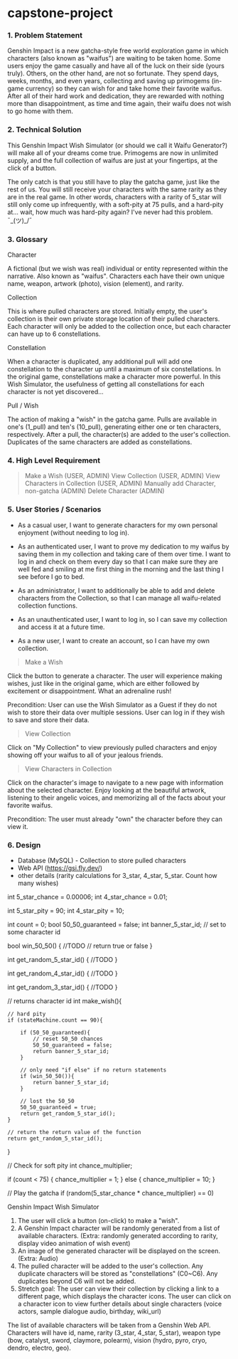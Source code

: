 # capstone-project

### 1. Problem Statement

Genshin Impact is a new gatcha-style free world exploration game in which characters (also known as "waifus") are waiting to be taken home. Some users enjoy the game casually and have all of the luck on their side (yours truly). Others, on the other hand, are not so fortunate. They spend days, weeks, months, and even years, collecting and saving up primogems (in-game currency) so they can wish for and take home their favorite waifus. After all of their hard work and dedication, they are rewarded with nothing more than disappointment, as time and time again, their waifu does not wish to go home with them.

### 2. Technical Solution

This Genshin Impact Wish Simulator (or should we call it Waifu Generator?) will make all of your dreams come true. Primogems are now in unlimited supply, and the full collection of waifus are just at your fingertips, at the click of a button.

The only catch is that you still have to play the gatcha game, just like the rest of us. You will still receive your characters with the same rarity as they are in the real game. In other words, characters with a rarity of 5_star will still only come up infrequently, with a soft-pity at 75 pulls, and a hard-pity at... wait, how much was hard-pity again? I've never had this problem. ¯\_(ツ)_/¯

### 3. Glossary

Character

A fictional (but we wish was real) individual or entity represented within the narrative. Also known as "waifus". Characters each have their own unique name, weapon, artwork (photo), vision (element), and rarity.

Collection

This is where pulled characters are stored. Initially empty, the user's collection is their own private storage location of their pulled characters. Each character will only be added to the collection once, but each character can have up to 6 constellations.

Constellation

When a character is duplicated, any additional pull will add one constellation to the character up until a maximum of six constellations. In the original game, constellations make a character more powerful. In this Wish Simulator, the usefulness of getting all constellations for each character is not yet discovered...

Pull / Wish

The action of making a "wish" in the gatcha game. Pulls are available in one's (1_pull) and ten's (10_pull), generating either one or ten characters, respectively. After a pull, the character(s) are added to the user's collection. Duplicates of the same characters are added as constellations.

### 4. High Level Requirement

> Make a Wish (USER, ADMIN)
> View Collection (USER, ADMIN)
> View Characters in Collection (USER, ADMIN)
> Manually add Character, non-gatcha (ADMIN)
> Delete Character (ADMIN)

### 5. User Stories / Scenarios

- As a casual user, I want to generate characters for my own personal enjoyment (without needing to log in).

- As an authenticated user, I want to prove my dedication to my waifus by saving them in my collection and taking care of them over time. I want to log in and check on them every day so that I can make sure they are well fed and smiling at me first thing in the morning and the last thing I see before I go to bed.

- As an administrator, I want to additionally be able to add and delete characters from the Collection, so that I can manage all waifu-related collection functions.

- As an unauthenticated user, I want to log in, so I can save my collection and access it at a future time.

- As a new user, I want to create an account, so I can have my own collection.

> Make a Wish

Click the button to generate a character. The user will experience making wishes, just like in the original game, which are either followed by excitement or disappointment. What an adrenaline rush!

Precondition: User can use the Wish Simulator as a Guest if they do not wish to store their data over multiple sessions. User can log in if they wish to save and store their data.

> View Collection

Click on "My Collection" to view previously pulled characters and enjoy showing off your waifus to all of your jealous friends.

> View Characters in Collection

Click on the character's image to navigate to a new page with information about the selected character. Enjoy looking at the beautiful artwork, listening to their angelic voices, and memorizing all of the facts about your favorite waifus.

Precondition: The user must already "own" the character before they can view it.

### 6. Design

- Database (MySQL) - Collection to store pulled characters
- Web API (https://gsi.fly.dev/)
- other details (rarity calculations for 3_star, 4_star, 5_star. Count how many wishes)

int 5_star_chance = 0.00006;
int 4_star_chance = 0.01;

int 5_star_pity = 90;
int 4_star_pity = 10;

int count = 0; 
bool 50_50_guaranteed = false;
int banner_5_star_id; // set to some character id

bool win_50_50() {
    //TODO
    // return true or false
}

int get_random_5_star_id() {
    //TODO
}

int get_random_4_star_id() {
    //TODO
}

int get_random_3_star_id() {
    //TODO
}

// returns character id
int make_wish(){

    // hard pity
    if (stateMachine.count == 90){

        if (50_50_guaranteed){
            // reset 50_50 chances
            50_50_guaranteed = false;
            return banner_5_star_id;
        }

        // only need "if else" if no return statements
        if (win_50_50()){
            return banner_5_star_id;
        }

        // lost the 50_50
        50_50_guaranteed = true;
        return get_random_5_star_id();
    }
    
    // return the return value of the function
    return get_random_5_star_id(); 
}

// Check for soft pity
int chance_multiplier;

if (count < 75) {
    chance_multiplier = 1;
} else {
    chance_multiplier = 10;
}

// Play the gatcha
if (random(5_star_chance * chance_multiplier) == 0)


Genshin Impact Wish Simulator

1. The user will click a button (on-click) to make a "wish".
2. A Genshin Impact character will be randomly generated from a list of available characters. (Extra: randomly generated according to rarity, display video animation of wish event)
3. An image of the generated character will be displayed on the screen. (Extra: Audio)
4. The pulled character will be added to the user's collection. Any duplicate characters will be stored as "constellations" (C0~C6). Any duplicates beyond C6 will not be added.
5. Stretch goal: The user can view their collection by clicking a link to a different page, which displays the character icons. The user can click on a character icon to view further details about single characters (voice actors, sample dialogue audio, birthday, wiki_url)

The list of available characters will be taken from a Genshin Web API. Characters will have id, name, rarity (3_star, 4_star, 5_star), weapon type (bow, catalyst, sword, claymore, polearm), vision (hydro, pyro, cryo, dendro, electro, geo).
